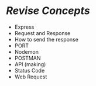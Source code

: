 # _Revise Concepts_
- Express
- Request and Response
- How to send the response
- PORT
- Nodemon
- POSTMAN
- API (making)
- Status Code
- Web Request


